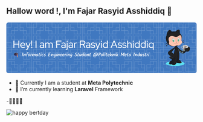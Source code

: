 ## Hallow word !, I'm Fajar Rasyid Asshiddiq 👋

![fajar rasyid](img/github-header-image.png)

<!--
**fajarRA526/fajarRA526** is a ✨ _special_ ✨ repository because its `README.md` (this file) appears on your GitHub profile.

Here are some ideas to get you started:

- 🔭 I’m currently working on ...
- 🌱 I’m currently learning ...
- 👯 I’m looking to collaborate on ...
- 🤔 I’m looking for help with ...
- 💬 Ask me about ...
- 📫 How to reach me: ...
- 😄 Pronouns: ...
- ⚡ Fun fact: ...
-->
- 🔭 Currently I am a student at **Meta Polytechnic**
- 🌱 I’m currently learning **Laravel** Framework

-🤗🤗🤗🤗


![happy bertday](https://media4.giphy.com/media/v1.Y2lkPTc5MGI3NjExOTU5YndkdnQ4ZGZ3aGZ5d3R4dmZhcXM2NXlsMGR1dnZvN2ZkcTRzbSZlcD12MV9pbnRlcm5hbF9naWZfYnlfaWQmY3Q9Zw/wv1RNuvWMjQ10bzExO/giphy.gif)


